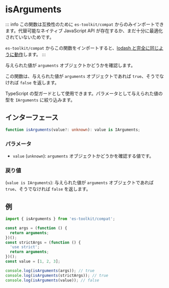 # isArguments

::: info
この関数は互換性のために `es-toolkit/compat` からのみインポートできます。代替可能なネイティブ JavaScript API が存在するか、まだ十分に最適化されていないためです。

`es-toolkit/compat` からこの関数をインポートすると、[lodash と完全に同じように動作](../../../compatibility.md)します。
:::

与えられた値が `arguments` オブジェクトかどうかを確認します。

この関数は、与えられた値が `arguments` オブジェクトであれば `true`、そうでなければ `false` を返します。

TypeScript の型ガードとして使用できます。パラメータとして与えられた値の型を `IArguments` に絞り込みます。

## インターフェース

```typescript
function isArguments(value?: unknown): value is IArguments;
```

### パラメータ

- `value` (`unknown`): `arguments` オブジェクトかどうかを確認する値です。

### 戻り値

(`value is IArguments`): 与えられた値が `arguments` オブジェクトであれば `true`、そうでなければ `false` を返します。

## 例

```typescript
import { isArguments } from 'es-toolkit/compat';

const args = (function () {
  return arguments;
})();
const strictArgs = (function () {
  'use strict';
  return arguments;
})();
const value = [1, 2, 3];

console.log(isArguments(args)); // true
console.log(isArguments(strictArgs)); // true
console.log(isArguments(value)); // false
```

